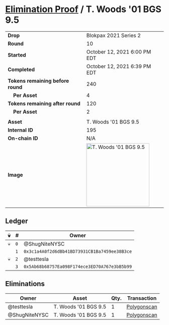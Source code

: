 # [Elimination Proof](./readme.md) / T. Woods &#039;01 BGS 9.5

|||
|---|---|
| **Drop** | Blokpax 2021 Series 2 |
| **Round** | 10 |
| **Started** | October 12, 2021 6:00 PM EDT |
| **Completed** | October 12, 2021 6:39 PM EDT |
| **Tokens remaining before round** | 240 |
| **&nbsp;&nbsp;&nbsp;&nbsp;Per Asset** | 4 |
| **Tokens remaining after round** | 120 |
| **&nbsp;&nbsp;&nbsp;&nbsp;Per Asset** | 2 |
| | |
| **Asset** | T. Woods &#039;01 BGS 9.5 |
| **Internal ID** | 195 |
| **On-chain ID** | N/A |
| **Image** | <img src="https://tcdn.blokpax.com/9484ebfa-6300-46f4-8746-358855dbe497/9b0c4cc51974a7214791fb9457ad310324fddf1a261e95d3d8072b7d249d61f3.jpg" height="200" alt="T. Woods &#039;01 BGS 9.5" /> |

## Ledger

| 💀 | # | Owner |
| --- | --- | --- |
| 💀 | `0` | @ShugNiteNYSC |
|  | `1` | `0x3c1a4A0f2d6dBb41BD73931CB1Ba7459ee38B3ce` |
| 💀 | `2` | @testtesla |
|  | `3` | `0x5Ab68b68757Ea098F174ece3ED70A767e3bB5b99` |


## Eliminations

| Owner | Asset | Qty. | Transaction |
| --- | --- | --- | --- |
| @testtesla | T. Woods '01 BGS 9.5 | 1 | [Polygonscan](https://polygonscan.com/tx/0xcf895484b431d10f49939fb697c1f4367febc4597b09ed3f57b241a187f4a8ec) |
| @ShugNiteNYSC | T. Woods '01 BGS 9.5 | 1 | [Polygonscan](https://polygonscan.com/tx/0xb426971d065d08ffd4cb99f4acaa1e9f708972ac64616c43579e0ccc8d5ae93c) |
